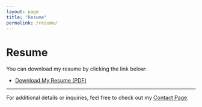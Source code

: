 ```yaml
---
layout: page
title: "Resume"
permalink: /resume/
---
```


# Resume

You can download my resume by clicking the link below:

- [Download My Resume (PDF)](/assets/resumes/SMcQueen%20Resume%2012.4.2024.pdf)

---

For additional details or inquiries, feel free to check out my [Contact Page](/contact/).
